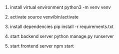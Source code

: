 1. install virtual environment
python3 -m venv venv

2. activate
source venv/bin/activate

3. install dependencies
pip install -r requirements.txt

4. start backend server
python manage.py runserver

5. start frontend server
npm start
